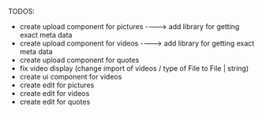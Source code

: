 TODOS: 

- create upload component for pictures
----> add library for getting exact meta data
- create upload component for videos
----> add library for getting exact meta data
- create upload component for quotes
- fix video display (change import of videos / type of File to File | string)
- create ui component for videos
- create edit for pictures
- create edit for videos
- create edit for quotes

